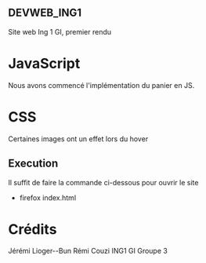 ## __DEVWEB_ING1__

Site web Ing 1 GI, premier rendu

# JavaScript
Nous avons commencé l'implémentation du panier en JS.
# CSS
Certaines images ont un effet lors du hover
## Execution
Il suffit de faire la commande ci-dessous pour ouvrir le site

- firefox index.html

# Crédits

Jérémi Lioger--Bun
Rémi Couzi
ING1 GI Groupe 3